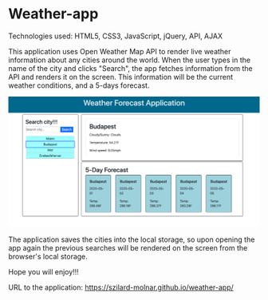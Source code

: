 # Weather-app

Technologies used: HTML5, CSS3, JavaScript, jQuery, API, AJAX

This application uses Open Weather Map API to render live weather information about any cities around the world. When the user types in the name of the city and clicks "Search", the app fetches information from the API and renders it on the screen. This information will be the current weather conditions, and a 5-days forecast.

![app screenshot](/images/weather-forecast.png)

The application saves the cities into the local storage, so upon opening the app again the previous searches will be rendered on the screen from the browser's local storage.

Hope you will enjoy!!!

URL to the application:
https://szilard-molnar.github.io/weather-app/